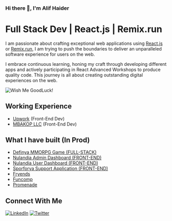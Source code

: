 ### Hi there 👋, I'm Alif Haider
# Full Stack Dev | React.js | Remix.run

I am passionate about crafting exceptional web applications using <a href="https://reactjs.org/">React.js</a> or <a href="https://remix.run/">Remix.run</a>, I am trying to push the boundaries to deliver an unparalleled software experience for users on the web.  

I embrace continuous learning, honing my craft through developing different apps and actively participating in React Advanced Workshops to produce quality code. This journey is all about creating outstanding digital experiences on the web.

<img src="https://badgen.net/badge/Wish%20Me/GoodLuck!/blue" alt="Wish Me GoodLuck!" />

## Working Experience
- <a href="https://www.upwork.com/freelancers/~014066482556c551be">Upwork</a> (Front-End Dev)
- <a href="https://mbakop.com/">MBAKOP LLC</a> (Front-End Dev)

## What I have built (In Prod)
- <a href="https://play.definya.com">Definya MMORPG Game (FULL-STACK) </a>
- <a href="https://admin.nulandia.com">Nulandia Admin Dashboard (FRONT-END) </a>
- <a href="https://nulandia.com">Nulandia User Dashboard (FRONT-END) </a>
- <a href="https://support.sporforya.com">Sporforya Support Application (FRONT-END) </a>
- <a href="https://fryends.com">Fryends</a>
- <a href="https://funcomp.com">Funcomp</a>
- <a href="https://promenade.ai">Promenade</a>

## Connect With Me
<a href="https://www.linkedin.com/in/alif-haider/">![LinkedIn](https://img.shields.io/badge/linkedin-%230077B5.svg?style=for-the-badge&logo=linkedin&logoColor=white)</a>
<a href="https://twitter.com/haider_alif">	![Twitter](https://img.shields.io/badge/Twitter-%231DA1F2.svg?style=for-the-badge&logo=Twitter&logoColor=white)</a>

